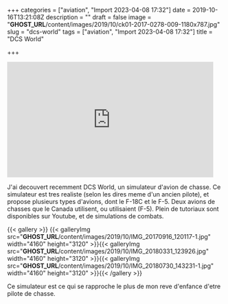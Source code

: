 +++
categories = ["aviation", "Import 2023-04-08 17:32"]
date = 2019-10-16T13:21:08Z
description = ""
draft = false
image = "__GHOST_URL__/content/images/2019/10/ck01-2017-0278-009-1180x787.jpg"
slug = "dcs-world"
tags = ["aviation", "Import 2023-04-08 17:32"]
title = "DCS World"

+++


<iframe width="480" height="270" src="https://www.youtube.com/embed/732Y62VZIGc?feature=oembed" frameborder="0" allow="accelerometer; autoplay; encrypted-media; gyroscope; picture-in-picture" allowfullscreen></iframe>

J'ai decouvert recemment DCS World, un simulateur d'avion de chasse. Ce simulateur est tres realiste (selon les dires meme d'un ancien pilote), et propose plusieurs types d'avions, dont le F-18C et le F-5. Deux avions de chasses que le Canada utilisent, ou utilisaient (F-5). Plein de tutoriaux sont disponibles sur Youtube, et de simulations de combats.

{{< gallery >}}
{{< galleryImg  src="__GHOST_URL__/content/images/2019/10/IMG_20170916_120117-1.jpg" width="4160" height="3120" >}}{{< galleryImg  src="__GHOST_URL__/content/images/2019/10/IMG_20180331_123926.jpg" width="4160" height="3120" >}}{{< galleryImg  src="__GHOST_URL__/content/images/2019/10/IMG_20180730_143231-1.jpg" width="4160" height="3120" >}}{{< /gallery >}}

Ce simulateur est ce qui se rapproche le plus de mon reve d'enfance d'etre pilote de chasse.

